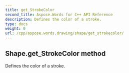 ```yaml
---
title: get_StrokeColor
second_title: Aspose.Words for C++ API Reference
description: Defines the color of a stroke. 
type: docs
weight: 0
url: /cpp/aspose.words.drawing/shape/get_strokecolor/
---
```

## Shape.get_StrokeColor method


Defines the color of a stroke. 

